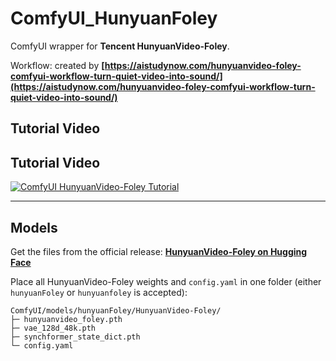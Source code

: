 # ComfyUI_HunyuanFoley
ComfyUI wrapper for **Tencent HunyuanVideo-Foley**.  

Workflow: created by **[https://aistudynow.com/hunyuanvideo-foley-comfyui-workflow-turn-quiet-video-into-sound/](https://aistudynow.com/hunyuanvideo-foley-comfyui-workflow-turn-quiet-video-into-sound/)**


## Tutorial Video

## Tutorial Video

[![ComfyUI HunyuanVideo-Foley Tutorial](https://img.youtube.com/vi/TpxkErTzawg/0.jpg)](https://www.youtube.com/watch?v=TpxkErTzawg)


---

## Models

Get the files from the official release: **[HunyuanVideo-Foley on Hugging Face](https://huggingface.co/tencent/HunyuanVideo-Foley/tree/main)**

Place all HunyuanVideo-Foley weights and `config.yaml` in one folder (either `hunyuanFoley` or `hunyuanfoley` is accepted):

```text
ComfyUI/models/hunyuanFoley/HunyuanVideo-Foley/
├─ hunyuanvideo_foley.pth
├─ vae_128d_48k.pth
├─ synchformer_state_dict.pth
└─ config.yaml

